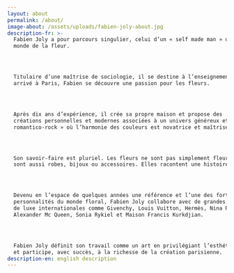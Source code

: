 ```yaml
---
layout: about
permalink: /about/
image-about: /assets/uploads/fabien-joly-about.jpg
description-fr: >-
  Fabien Joly a pour parcours singulier, celui d’un « self made man » dans le
  monde de la fleur.




  Titulaire d’une maîtrise de sociologie, il se destine à l’enseignement. Mais
  arrivé à Paris, Fabien se découvre une passion pour les fleurs. 




  Après dix ans d’expérience, il crée sa propre maison et propose des
  créations personnelles et modernes associées à un univers généreux et «
  romantico-rock » où l’harmonie des couleurs est novatrice et maîtrisée. 




  Son savoir-faire est pluriel. Les fleurs ne sont pas simplement fleurs, elles
  sont aussi robes, bijoux ou accessoires. Elles racontent une histoire… 




  Devenu en l’espace de quelques années une référence et l’une des fortes
  personnalités du monde floral, Fabien Joly collabore avec de grandes maisons
  de luxe internationales comme Givenchy, Louis Vuitton, Hermès, Nina Ricci,
  Alexander Mc Queen, Sonia Rykiel et Maison Francis Kurkdjian. 




  Fabien Joly définit son travail comme un art en privilégiant l’esthétique
  et participe, avec succès, à la richesse de la création parisienne.
description-en: english description
---
```



